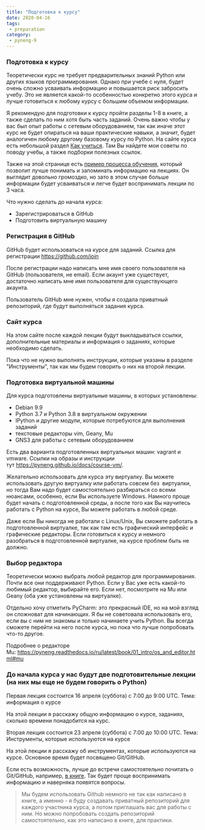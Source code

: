 ```yaml
---
title: "Подготовка к курсу"
date: 2020-04-16
tags:
 - preparation
category:
 - pyneng-9
---
```


### Подготовка к курсу

Теоретически курс не требует предварительных знаний Python или других языков программирования. Однако при учебе с нуля, будет очень сложно усваивать информацию и повышается риск забросить учебу. Это не является какой-то особенностью конкретно этого курса и лучше готовиться к любому курсу с большим объемом информации.

Я рекомендую для подготовки к курсу пройти разделы 1-8 в книге, а также сделать по ним хотя быть часть заданий. Очень важно чтобы у вас был опыт работы с сетевым оборудованием, так как иначе этот курс не будет опираться на ваши практические навыки, а значит, будет аналогичен любому другому базовому курсу по Python. На сайте курса есть небольшой раздел [Как учиться](https://pyneng.github.io/docs/learning/). Там Вы найдете мои советы по поводу учебы, а также подборки полезных ссылок.

Также на этой странице есть [пример процесса обучения](https://pyneng.github.io/docs/learning_sequence/), который позволит лучше понимать и запоминать информацию на лекциях.
Он выглядит довольно громоздко, но зато в этом случае больше информации будет усваиваться и легче будет воспринимать лекции по 3 часа.


Что нужно сделать до начала курса:

* Зарегистрироваться в GitHub
* Подготовить виртуальную машину


### Регистрация в GitHub

GitHub будет использоваться на курсе для заданий. Ссылка для регистрации https://github.com/join

После регистрации надо написать мне имя своего пользователя на GitHub (пользователя, не email). Если акаунт уже существует, достаточно написать мне имя пользователя для существующего акаунта.

Пользователь GitHub мне нужен, чтобы я создала приватный репозиторий, где будут выполняться задания курса.


### Сайт курса

На этом сайте после каждой лекции будут выкладываться ссылки, дополнительные материалы и информация о заданиях, которые необходимо сделать.

Пока что не нужно выполнять инструкции, которые указаны в разделе "Инструменты", так как мы будем говорить о них на второй лекции.


### Подготовка виртуальной машины

Для курса подготовлены виртуальные машины, в которых установлены:

* Debian 9.9
* Python 3.7 и Python 3.8 в виртуальном окружении
* IPython и другие модули, которые потребуются для выполнения заданий
* текстовые редакторы vim, Geany, Mu
* GNS3 для работы с сетевым оборудованием

Есть два варианта подготовленных виртуальных машин: vagrant и vmware. Ссылки на образы и инструкции тут https://pyneng.github.io/docs/course-vm/.

Желательно использовать для курса эту виртуалку. Вы можете использовать другую виртуалку или работать совсем без  виртуалки, но тогда Вам надо будет самостоятельно разбираться со всеми нюансами, особенно, если Вы используете Windows. Намного проще будет начать с подготовленной среды, а после того как Вы научитесь работать с Python на курсе, Вы можете работать в любой среде.

Даже если Вы никогда не работали с Linux/Unix, Вы сможете работать в подготовленной виртуалке, так как там есть графический интерфейс и графические редакторы. Если готовиться к курсу и немного разобраться в подготовленной виртуалке, на курсе проблем быть не должно.

### Выбор редактора

Теоретически можно выбрать любой редактор для программирования. Почти все они поддерживают Python. Если у Вас уже есть какой-то любимый редактор, выбирайте его. Если нет, посмотрите на Mu или Geany (оба уже установлены на виртуалке).

Отдельно хочу отметить PyCharm: это прекрасный IDE, но на мой взгляд он сложноват для начинающих. Я бы не советовала использовать его, если вы с ним не знакомы и только начинаете учить Python. Вы всегда сможете перейти на него после курса, но пока что лучше попробовать что-то другое.

Подробнее о редакторе Mu: https://pyneng.readthedocs.io/ru/latest/book/01_intro/os_and_editor.html#mu

### До начала курса у нас будут две подготовительные лекции (на них мы еще не будем говорить о Python)

Первая лекция состоится 16 апреля (суббота) с 7:00 до 9:00 UTC.
Тема: информация о курсе

На этой лекции я расскажу общую информацию о курсе, заданиях, сколько времени понадобится на курс.

Вторая лекция состоится 23 апреля (суббота) с 7:00 до 10:00 UTC.
Тема: Инструменты, которые используются на курсе

На этой лекции я расскажу об инструментах, которые используются на курсе. Основное время будет посвящено  Git/GitHub.

Если есть возможность, лучше до встречи самостоятельно почитать о Git/GitHub, например, [в книге](https://pyneng.readthedocs.io/ru/latest/book/02_git_github/index.html). Так будет проще воспринимать информацию и наверняка появятся вопросы.

> Мы будем использовать Github немного не так как написано в книге, а именно - я буду создавать приватный репозиторий для каждого участника курса, а потом приглашать вас для работы с ним. Но можно попробовать создать репозиторий самостоятельно, как это написано в книге, для практики.

